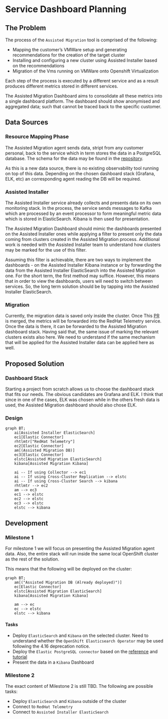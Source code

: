 # Service Dashboard Planning

## The Problem
The process of the `Assisted Migration` tool is comprised of the following:
* Mapping the customer’s VMWare setup and generating recommendations for the creation of the target cluster
* Installing and configuring a new cluster using Assisted Installer based on the recommendations
* Migration of the Vms running on VMWare onto Openshift Virtualization

Each step of the process is executed by a different service and as a result produces different metrics stored  in different services.

The Assisted Migration Dashboard aims to consolidate all these metrics into a single dashboard platform. The dashboard should show anonymised and aggregated data; such that cannot be traced back to the specific customer.

## Data Sources

### Resource Mapping Phase

The Assisted Migration agent sends data, stript from any customer personal, back to the service which in term stores the data in a PostgreSQL database.
The schema for the data may be found in the [repository](https://github.com/kubev2v/migration-planner/blob/00981c352583a9171b594e3c71eef8131a54bbb2/api/v1alpha1/types.gen.go#L54).

As this is a new data source, there is no existing observability tool running on top of this data. Depending on the chosen dashboard stack (Grafana, ELK, etc) an corresponding agent reading the DB will be required.

### Assisted Installer

The Assisted Installer service already collects and presents data on its own monitoring stack. In the process, the service sends messages to Kafka which are processed by an event processor to form meaningful metric data which is stored in ElasticSearch. Kibana is then used for presentation.

The Assisted Migration Dashboard should mimic the dashboards presented on the Assisted Installer ones while applying a filter to present only the data coming from clusters created in the Assisted Migration process. Additional work is needed with the Assisted Installer team to understand how clusters may be marked for the use of this filter.

Assuming this filter is achievable, there are two ways to implement the dashboards - on the Assisted Installer Kibana instance or by forwarding the data from the Assisted Installer ElasticSearch into the Assisted Migration one.
For the short term, the first method may suffice. However, this means that in order to view the dashboards, users will need to switch between services. So, the long term solution should be by tapping into the Assisted Installer ElasticSearch.

### Migration

Currently, the migration data is saved only inside the cluster. Once This [PR](https://github.com/openshift/cluster-monitoring-operator/pull/2461) is merged, the metrics will be forwarded into the RedHat Telemetry service. Once the data is there, it can be forwarded to the Assisted Migration dashboard stack.
Having said that, the same issue of marking the relevant clusters exists also here. We need to understand if the same mechanism that will be applied for the Assisted Installer data can be applied here as well.

## Proposed Solution

### Dashboard Stack

Starting a project from scratch allows us to choose the dashboard stack that fits our needs. The obvious candidates are Grafana and ELK. I think that since in one of the cases, ELK was chosen while in the others fresh data is used, the Assisted Migration dashboard should also chose ELK.

### Design

```mermaid
graph BT;
    ai[Assisted Installer ElasticSearch]
    ec1[Elastic Connector]
    rhtlmtr["RedHat Telemetry"]
    ec2[Elastic Connector]
    am[(Assisted Migration DB)]
    ec3[Elastic Connector]
    elstc[Assisted Migration ElasticSearch]
    kibana[Assisted Migration Kibana]

    ai -- If using Collector --> ec1
    ai -- If using Cross-Cluster Replication --> elstc
    ai -- If using Cross-Cluster Search --> kibana
    rhtlmtr --> ec2
    am --> ec3
    ec1 --> elstc
    ec2 --> elstc
    ec3 --> elstc
    elstc --> kibana
```

## Development

### Milestone 1

For milestone 1 we will focus on presenting the Assisted Migration agent data. Also, the entire stack will run inside the same local OpenShift cluster as the rest of the solution.

This means that the following will be deployed on the cluster:

```mermaid
graph BT;
    am[("Assisted Migration DB (Already deployed)")]
    ec[Elastic Connector]
    elstc[Assisted Migration ElasticSearch]
    kibana[Assisted Migration Kibana]

    am --> ec
    ec --> elstc
    elstc --> kibana
```

#### Tasks

* Deploy `ElasticSearch` and `Kibana` on the selected cluster. Need to understand whether the `OpenShift Elasticsearch Operator` may be used following the 4.16 deprecation notice.
* Deploy the `Elastic PostgreSQL connector` based on the [reference](https://www.elastic.co/guide/en/enterprise-search/current/connectors-postgresql.html) and [tutorial](https://www.elastic.co/guide/en/enterprise-search/current/postgresql-connector-client-tutorial.html)
* Present the data in a `Kibana` Dashboard


### Milestone 2

The exact content of Milestone 2 is still TBD. The following are possible tasks:

* Deploy `ElasticSearch` and `Kibana` outside of the cluster
* Connect to `RedHat Telemetry`
* Connect to `Assisted Installer ElasticSearch`